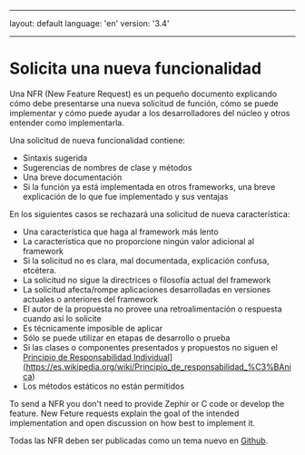 * * *

layout: default language: 'en' version: '3.4'

* * *

# Solicita una nueva funcionalidad

Una NFR (New Feature Request) es un pequeño documento explicando cómo debe presentarse una nueva solicitud de función, cómo se puede implementar y cómo puede ayudar a los desarrolladores del núcleo y otros entender como implementarla.

Una solicitud de nueva funcionalidad contiene:

* Sintaxis sugerida
* Sugerencias de nombres de clase y métodos
* Una breve documentación
* Si la función ya está implementada en otros frameworks, una breve explicación de lo que fue implementado y sus ventajas

En los siguientes casos se rechazará una solicitud de nueva característica:

* Una característica que haga al framework más lento
* La característica que no proporcione ningún valor adicional al framework
* Si la solicitud no es clara, mal documentada, explicación confusa, etcétera.
* La solicitud no sigue la directrices o filosofía actual del framework
* La solicitud afecta/rompe aplicaciones desarrolladas en versiones actuales o anteriores del framework
* El autor de la propuesta no provee una retroalimentación o respuesta cuando así lo solicite
* Es técnicamente imposible de aplicar
* Sólo se puede utilizar en etapas de desarrollo o prueba
* Si las clases o componentes presentados y propuestos no siguen el <a href="[">Principio de Responsabilidad Individual](https://es.wikipedia.org/wiki/Principio_de_responsabilidad_%C3%BAnica)
* Los métodos estáticos no están permitidos

To send a NFR you don't need to provide Zephir or C code or develop the feature. New Feture requests explain the goal of the intended implementation and open discussion on how best to implement it.

Todas las NFR deben ser publicadas como un tema nuevo en [Github](https://github.com/phalcon/cphalcon/issues).